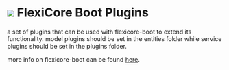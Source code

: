 
# ![](https://support.wizzdi.com/wp-content/uploads/2020/05/flexicore-icon-extra-small.png) FlexiCore Boot Plugins

a set of plugins that can be used with flexicore-boot to extend its functionality.
model plugins should be set in the entities folder while service plugins should be set in the plugins folder.
 
more info on flexicore-boot can be found [here](https://wizzdi.com).

